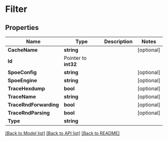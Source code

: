 # Filter

## Properties

Name | Type | Description | Notes
------------ | ------------- | ------------- | -------------
**CacheName** | **string** |  | [optional] 
**Id** | Pointer to **int32** |  | 
**SpoeConfig** | **string** |  | [optional] 
**SpoeEngine** | **string** |  | [optional] 
**TraceHexdump** | **bool** |  | [optional] 
**TraceName** | **string** |  | [optional] 
**TraceRndForwarding** | **bool** |  | [optional] 
**TraceRndParsing** | **bool** |  | [optional] 
**Type** | **string** |  | 

[[Back to Model list]](../README.md#documentation-for-models) [[Back to API list]](../README.md#documentation-for-api-endpoints) [[Back to README]](../README.md)


